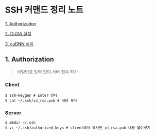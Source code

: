 # SSH 커맨드 정리 노트
   [1. Authorization](#1.-Authorization)

   [2. CUDA 설치](#2.-CUDA-설치)

   [3. cuDNN 설치](#3.-cuDNN-설치)


## 1. Authorization <a name="1.-Authorization"></a>
>비밀번호 입력 없이 서버 접속 허가
  
  ### Client
  ```
  $ ssh-keygen # Enter 연타
  $ cat ~/.ssh/id_rsa.pub # 내용 복사
  ```
  ### Server
  ```
  $ mkdir ~/.ssh
  $ vi ~/.ssh/authorized_keys # client에서 복사한 id_rsa.pub 내용 붙여넣기
  ```

  
  
  
  
